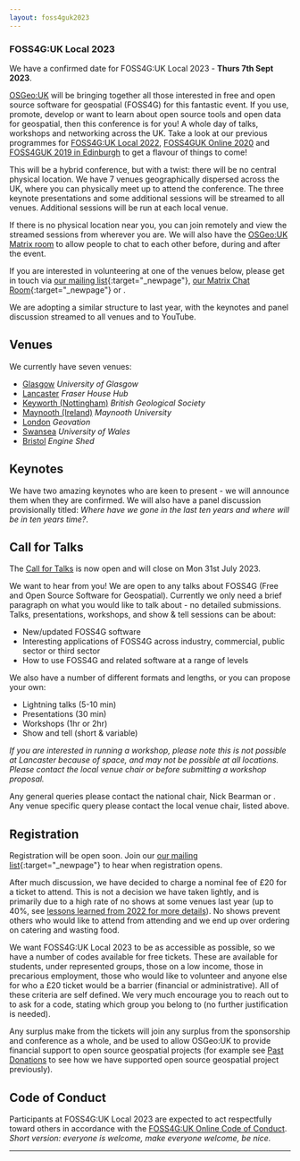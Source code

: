 ```yaml
---
layout: foss4guk2023
---
```


### FOSS4G:UK Local 2023

We have a confirmed date for FOSS4G:UK Local 2023 - **Thurs 7th Sept 2023**.

[OSGeo:UK](https://uk.osgeo.org/) will be bringing together all those interested in free and open source software for geospatial (FOSS4G) for this fantastic event. If you use, promote, develop or want to learn about open source tools and open data for geospatial, then this conference is for you! A whole day of talks, workshops and networking across the UK. Take a look at our previous programmes for [FOSS4G:UK Local 2022](https://docs.google.com/spreadsheets/d/1ChtOtqO0PfZ2ckiZqqJxyV3VhP3Xm-WnkJ6NwZ2UVTM/edit#gid=1605024148),  [FOSS4GUK Online 2020](https://uk.osgeo.org/foss4gukonline2020/programme.html) and [FOSS4GUK 2019 in Edinburgh](https://uk.osgeo.org/foss4guk2019/FOSS4GUK_2019_Programme.pdf) to get a flavour of things to come!

This will be a hybrid conference, but with a twist: there will be no central physical location. We have 7 venues geographically dispersed across the UK, where you can physically meet up to attend the conference. The three keynote presentations and some additional sessions will be streamed to all venues. Additional sessions will be run at each local venue.

If there is no physical location near you, you can join remotely and view the streamed sessions from wherever you are. We will also have the [OSGeo:UK Matrix room](https://matrix.to/#/#OSGeoUK:matrix.org) to allow people to chat to each other before, during and after the event.

If you are interested in volunteering at one of the venues below, please get in touch via [our mailing list](https://lists.osgeo.org/mailman/listinfo/uk){:target="_newpage"}, [our Matrix Chat Room](https://matrix.to/#/%23OSGeoUK:matrix.org){:target="_newpage"} or <span class="osgeoemail"></span>.

We are adopting a similar structure to last year, with the keynotes and panel discussion streamed to all venues and to YouTube. 


## Venues

We currently have seven venues:

- [Glasgow](glasgow.html) *University of Glasgow*
- [Lancaster](lancaster.html) *Fraser House Hub*
- [Keyworth (Nottingham)](keyworth.html) *British Geological Society*
- [Maynooth (Ireland)](maynooth.html) *Maynooth University*
- [London](london.html) *Geovation*
- [Swansea](swansea.html) *University of Wales*
- [Bristol](bristol.html) *Engine Shed*


## Keynotes

We have two amazing keynotes who are keen to present - we will announce them when they are confirmed. We will also have a panel discussion provisionally titled: *Where have we gone in the last ten years and where will be in ten years time?*. 


## Call for Talks

The [Call for Talks](https://forms.gle/hvfkQvwxWjxwMXMN6) is now open and will close on Mon 31st July 2023. 

We want to hear from you! We are open to any talks about FOSS4G (Free and Open Source Software for Geospatial). Currently we only need a brief paragraph on what you would like to talk about - no detailed submissions. Talks, presentations, workshops, and show & tell sessions can be about:

- New/updated FOSS4G software
- Interesting applications of FOSS4G across industry, commercial, public sector or third sector
- How to use FOSS4G and related software at a range of levels

We also have a number of different formats and lengths, or you can propose your own:

- Lightning talks (5-10 min)
- Presentations (30 min)
- Workshops (1hr or 2hr)
- Show and tell (short & variable)

*If you are interested in running a workshop, please note this is not possible at Lancaster because of space, and may not be possible at all locations. Please contact the local venue chair or <span class="osgeoemail"></span> before submitting a workshop proposal.*

Any general queries please contact the national chair, Nick Bearman or <span class="osgeoemail"></span>. Any venue specific query please contact the local venue chair, listed above.


## Registration

Registration will be open soon. Join our [our mailing list](https://lists.osgeo.org/mailman/listinfo/uk){:target="_newpage"} to hear when registration opens. 

After much discussion, we have decided to charge a nominal fee of £20 for a ticket to attend. This is not a decision we have taken lightly, and is primarily due to a high rate of no shows at some venues last year (up to 40%, see [lessons learned from 2022 for more details](https://uk.osgeo.org/foss4guk2022local/lessons-learned.html)). No shows prevent others who would like to attend from attending and we end up over ordering on catering and wasting food. 

We want FOSS4G:UK Local 2023 to be as accessible as possible, so we have a number of codes available for free tickets. These are available for students, under represented groups, those on a low income, those in precarious employment, those who would like to volunteer and anyone else for who a £20 ticket would be a barrier (financial or administrative). All of these criteria are self defined. We very much encourage you to reach out to <span class="osgeoemail"></span> to ask for a code, stating which group you belong to (no further justification is needed). 

Any surplus make from the tickets will join any surplus from the sponsorship and conference as a whole, and be used to allow OSGeo:UK to provide financial support to open source geospatial projects (for example see [Past Donations](https://uk.osgeo.org/pastdonations.html) to see how we have supported open source geospatial project previously). 


## Code of Conduct
Participants at FOSS4G:UK Local 2023 are expected to act respectfully toward others in accordance with the [FOSS4G:UK Online Code of Conduct](code-of-conduct). *Short version: everyone is welcome, make everyone welcome, be nice.* 

<!-- Jonny Huck Email Obfuscator -->
<!-- Simply add...  <span class="osgeoemail"></span>  ...wherever you would like the email link to appear -->
<script>
    let spans = document.getElementsByClassName('osgeoemail');
    for (let i = 0; i < spans.length; i++){
        spans[i].innerHTML = Tea.decrypt("TaP7QMCgFhScZikfQl5S2WfHPdfSh44LhvA4yCJITheD063TvlsEuDlGFtNkE+SCMIKiymkA/88=", "foss4g");
    }
</script>


----
